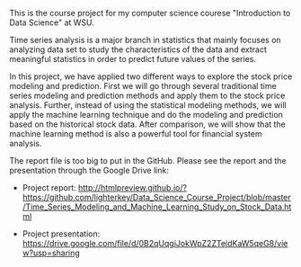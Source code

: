This is the course project for my computer science courese "Introduction to Data Science" at WSU.  

Time series analysis is a major branch in statistics that mainly focuses on analyzing data set to study the characteristics of the 
data and extract meaningful statistics in order to predict future values of the series.

In this project, we have applied two different ways to explore the stock price modeling and prediction. 
First we will go through several traditional time series modeling and prediction methods and apply them to the stock price analysis. 
Further, instead of using the statistical modeling methods, we will apply the machine learning technique and do the modeling and 
prediction based on the historical stock data. After comparison, we will show that the machine learning method is also a powerful 
tool for financial system analysis.


The report file is too big to put in the GitHub. Please see the report and the presentation through the Google Drive link:

* Project report: http://htmlpreview.github.io/?https://github.com/lighterkey/Data_Science_Course_Project/blob/master/Time_Series_Modeling_and_Machine_Learning_Study_on_Stock_Data.html

* Project presentation: https://drive.google.com/file/d/0B2qUqgiJokWpZ2ZTejdKaW5qeG8/view?usp=sharing
